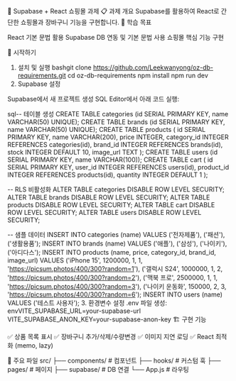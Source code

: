 🛒 Supabase + React 쇼핑몰 과제
📋 과제 개요
Supabase를 활용하여 React로 간단한 쇼핑몰과 장바구니 기능을 구현합니다.
🎯 학습 목표

React 기본 문법 활용
Supabase DB 연동 및 기본 문법 사용
쇼핑몰 핵심 기능 구현

🚀 시작하기

1. 설치 및 실행
   bashgit clone https://github.com/Leekwanyong/oz-db-requirements.git
   cd oz-db-requirements
   npm install
   npm run dev
2. Supabase 설정

Supabase에서 새 프로젝트 생성
SQL Editor에서 아래 코드 실행:

sql-- 테이블 생성
CREATE TABLE categories (id SERIAL PRIMARY KEY, name VARCHAR(50) UNIQUE);
CREATE TABLE brands (id SERIAL PRIMARY KEY, name VARCHAR(50) UNIQUE);
CREATE TABLE products (
id SERIAL PRIMARY KEY,
name VARCHAR(200),
price INTEGER,
category_id INTEGER REFERENCES categories(id),
brand_id INTEGER REFERENCES brands(id),
stock INTEGER DEFAULT 10,
image_url TEXT
);
CREATE TABLE users (id SERIAL PRIMARY KEY, name VARCHAR(100));
CREATE TABLE cart (
id SERIAL PRIMARY KEY,
user_id INTEGER REFERENCES users(id),
product_id INTEGER REFERENCES products(id),
quantity INTEGER DEFAULT 1
);

-- RLS 비활성화
ALTER TABLE categories DISABLE ROW LEVEL SECURITY;
ALTER TABLE brands DISABLE ROW LEVEL SECURITY;
ALTER TABLE products DISABLE ROW LEVEL SECURITY;
ALTER TABLE cart DISABLE ROW LEVEL SECURITY;
ALTER TABLE users DISABLE ROW LEVEL SECURITY;

-- 샘플 데이터
INSERT INTO categories (name) VALUES ('전자제품'), ('패션'), ('생활용품');
INSERT INTO brands (name) VALUES ('애플'), ('삼성'), ('나이키'), ('아디다스');
INSERT INTO products (name, price, category_id, brand_id, image_url) VALUES
('iPhone 15', 1200000, 1, 1, 'https://picsum.photos/400/300?random=1'),
('갤럭시 S24', 1000000, 1, 2, 'https://picsum.photos/400/300?random=2'),
('맥북 프로', 2500000, 1, 1, 'https://picsum.photos/400/300?random=3'),
('나이키 운동화', 150000, 2, 3, 'https://picsum.photos/400/300?random=6');
INSERT INTO users (name) VALUES ('테스트 사용자'); 3. 환경변수 설정
.env 파일 생성:
envVITE_SUPABASE_URL=your-supabase-url
VITE_SUPABASE_ANON_KEY=your-supabase-anon-key
🏗️ 구현 기능

✅ 상품 목록 표시
✅ 장바구니 추가/삭제/수량변경
✅ 이미지 지연 로딩
✅ React 최적화 (memo, lazy)

📁 주요 파일
src/
├── components/ # 컴포넌트
├── hooks/ # 커스텀 훅
├── pages/ # 페이지
├── supabase/ # DB 연결
└── App.js # 라우팅
